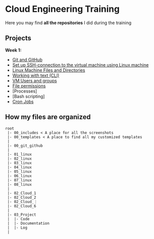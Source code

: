 # Cloud Engineering Training

Here you may find **all the repositories** I did during the training

## Projects

**Week 1:**

- [Git and GitHub](https://github.com/techgrounds/techgrounds-agcdtmr/tree/main/00_git_github)
- [Set up SSH-connection to the virtual machine using Linux machine](https://github.com/techgrounds/techgrounds-agcdtmr/tree/main/01_linux)
- [Linux Machine Files and Directories](https://github.com/techgrounds/techgrounds-agcdtmr/tree/main/02_linux)
- [Working with text (CLI)](https://github.com/techgrounds/techgrounds-agcdtmr/tree/main/03_linux)
- [VM Users and groups](https://github.com/techgrounds/techgrounds-agcdtmr/tree/main/04_linux)
- [File permissions](https://github.com/techgrounds/techgrounds-agcdtmr/tree/main/05_linux)
- [Processes]
- [Bash scripting]
- [Cron Jobs](https://github.com/techgrounds/techgrounds-agcdtmr/tree/main/08_linux)

## How my files are organized

```
root
 |- 00_includes < A place for all the screenshots
 |- 00_templates < A place to find all my customized templates
 |
 |- 00_git_github
 |
 |- 01_linux
 |- 02_linux
 |- 03_linux
 |- 04_linux
 |- 05_linux
 |- 06_linux
 |- 07_linux
 |- 08_linux
 |
 |- 02_Cloud_1
 |- 02_Cloud_2
 |- 02_Cloud_⋮
 |- 02_Cloud_6
 |
 |- 03_Project
 |  |- Code
 |  |- Documentation
 |  |- Log
 |
```

  <!-- |- descriptions < To prevent duplicate (inconsistent) descriptions you can use this folder and then link to it from your exercises. -->

